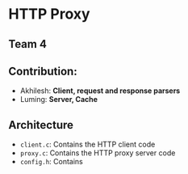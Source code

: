 # HTTP Proxy

## Team 4

## Contribution:

- Akhilesh: **Client, request and response parsers**
- Luming: **Server, Cache**

## Architecture

- `client.c`: Contains the HTTP client code
- `proxy.c`: Contains the HTTP proxy server code
- `config.h`: Contains  